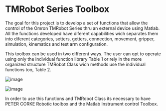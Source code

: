 # TMRobot Series Toolbox

The goal for this project is to develop a set of functions that allow the control of the Omron TMRobot Series thru an external device using Matlab.
All the functions developed have diferent capabilities wich separates them into diferent categories, setters, getters, connection, movement, gripper, simulation, kinematics and test arm configuration.

This toolbox can be used in two different ways. The user can opt to operate using only the individual function library Table 1 or rely in the more organized structure TMRobot Class wich methods use the individual functions too, Table 2.

![image](https://user-images.githubusercontent.com/101321779/166669985-b60ccdfc-82d3-4684-86f4-b37fa63e73f0.png)

![image](https://user-images.githubusercontent.com/101321779/166670048-3ede3bc6-8750-4777-ab21-f68623f978f6.png)


In order to use this functions and TMRobot Class its necessary to have PETER CORKE Robotic toolbox and the Matlab Instrument control Toolbox.  
